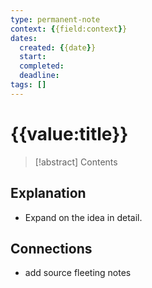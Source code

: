```yaml
---
type: permanent-note
context: {{field:context}}
dates:
  created: {{date}}
  start:
  completed: 
  deadline: 
tags: []
---
```

# {{value:title}}

> [!abstract]
> Contents
## Explanation
- Expand on the idea in detail.

## Connections
- add source fleeting notes